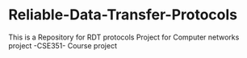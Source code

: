# Reliable-Data-Transfer-Protocols
This is a Repository for RDT protocols Project for Computer networks project -CSE351-  Course project
